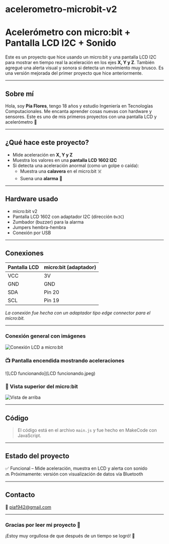 # acelerometro-microbit-v2

# Acelerómetro con micro:bit + Pantalla LCD I2C + Sonido 

Este es un proyecto que hice usando un micro:bit y una pantalla LCD I2C para mostrar en tiempo real la aceleración en los ejes **X, Y y Z**. También agregué una alerta visual y sonora si detecta un movimiento muy brusco. Es una versión mejorada del primer proyecto que hice anteriormente.

---

## Sobre mí

Hola, soy **Pía Flores**, tengo 18 años y estudio Ingeniería en Tecnologías Computacionales. Me encanta aprender cosas nuevas con hardware y sensores. Este es uno de mis primeros proyectos con una pantalla LCD y acelerómetro 💙

---

##  ¿Qué hace este proyecto?

- Mide aceleración en **X, Y y Z**
- Muestra los valores en una **pantalla LCD 1602 I2C**
- Si detecta una aceleración anormal (como un golpe o caída):
  - Muestra una **calavera** en el micro:bit ☠️
  - Suena una **alarma** 🔔

---

##  Hardware usado

- micro:bit v2
- Pantalla LCD 1602 con adaptador I2C (dirección `0x3C`)
- Zumbador (buzzer) para la alarma
- Jumpers hembra-hembra
- Conexión por USB

---

##  Conexiones

| Pantalla LCD | micro:bit (adaptador) |
|--------------|------------------------|
| VCC          | 3V                     |
| GND          | GND                    |
| SDA          | Pin 20                 |
| SCL          | Pin 19                 |

 *La conexión fue hecha con un adaptador tipo edge connector para el micro:bit.*

---


### Conexión general con imágenes
![Conexión LCD a micro:bit]()

### 📺 Pantalla encendida mostrando aceleraciones
![LCD funcionando](LCD funcionando.jpeg)

### 🧠 Vista superior del micro:bit
![Vista de arriba](https://drive.google.com/file/d/1bYlZt6OW--QXOCh9M6RyYuM3oHBjurk4/view?usp=sharing)

---

## Código

> El código está en el archivo `main.js` y fue hecho en MakeCode con JavaScript.

---

## Estado del proyecto

✅ Funcional – Mide aceleración, muestra en LCD y alerta con sonido  
🔜 Próximamente: versión con visualización de datos vía Bluetooth

---

##  Contacto

📧 piaf942@gmail.com

---

### Gracias por leer mi proyecto 🫶  
¡Estoy muy orgullosa de que después de un tiempo se logró! 🌸
